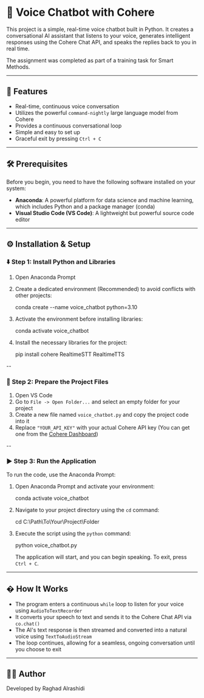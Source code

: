 # 🤖 Voice Chatbot with Cohere

This project is a simple, real-time voice chatbot built in Python. It creates a conversational AI assistant that listens to your voice, generates intelligent responses using the Cohere Chat API, and speaks the replies back to you in real time.

The assignment was completed as part of a training task for Smart Methods.

---

## 🚀 Features
- Real-time, continuous voice conversation
- Utilizes the powerful `command-nightly` large language model from Cohere
- Provides a continuous conversational loop
- Simple and easy to set up
- Graceful exit by pressing `Ctrl + C`

---

## 🛠 Prerequisites
Before you begin, you need to have the following software installed on your system:
- **Anaconda**: A powerful platform for data science and machine learning, which includes Python and a package manager (conda)
- **Visual Studio Code (VS Code)**: A lightweight but powerful source code editor

---

## ⚙️ Installation & Setup

### ⬇️ Step 1: Install Python and Libraries
1. Open Anaconda Prompt
2. Create a dedicated environment (Recommended) to avoid conflicts with other projects:
   
   conda create --name voice_chatbot python=3.10
  
3. Activate the environment before installing libraries:
   
   conda activate voice_chatbot
  
4. Install the necessary libraries for the project:
   
   pip install cohere RealtimeSTT RealtimeTTS

--

### 📂 Step 2: Prepare the Project Files
1. Open VS Code
2. Go to `File -> Open Folder...` and select an empty folder for your project
3. Create a new file named `voice_chatbot.py` and copy the project code into it
4. Replace `"YOUR_API_KEY"` with your actual Cohere API key (You can get one from the [Cohere Dashboard](https://dashboard.cohere.com/))

--

### ▶️ Step 3: Run the Application
To run the code, use the Anaconda Prompt:
1. Open Anaconda Prompt and activate your environment:
   
   conda activate voice_chatbot
  
2. Navigate to your project directory using the `cd` command:
   
   cd C:\Path\To\Your\Project\Folder
  
3. Execute the script using the `python` command:
   
   python voice_chatbot.py
  
   The application will start, and you can begin speaking. To exit, press `Ctrl + C`.

---

## � How It Works
- The program enters a continuous `while` loop to listen for your voice using `AudioToTextRecorder`
- It converts your speech to text and sends it to the Cohere Chat API via `co.chat()`
- The AI's text response is then streamed and converted into a natural voice using `TextToAudioStream`
- The loop continues, allowing for a seamless, ongoing conversation until you choose to exit

---

## 👩‍💻 Author
Developed by Raghad Alrashidi
